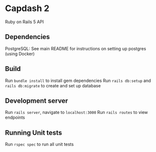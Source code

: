 # Capdash 2

Ruby on Rails 5 API

## Dependencies

PostgreSQL: See main README for instructions on setting up postgres (using Docker)

## Build

Run `bundle install` to install gem dependencies
Run `rails db:setup` and `rails db:migrate` to create and set up database

## Development server

Run `rails server`, navigate to `localhost:3000`
Run `rails routes` to view endpoints

## Running Unit tests

Run `rspec spec` to run all unit tests
